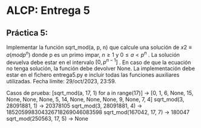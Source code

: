 # ALCP: Entrega 5
## Práctica 5:
Implementar la función sqrt_mod(a, p, n) que calcule una solución de $x2≡a(mod p^n)$
 donde p es un primo impar, $n \geq 1$ y $0 \leq a< p^n$
. La solución devuelva debe estar en el intervalo $[0,p^{n−1}]$
. En caso de que la ecuación no tenga solución, la función debe devolver None. La implementación debe estar en el fichero entrega5.py e incluir todas las funciones auxiliares utilizadas. Fecha límite: 29/oct/2023, 23:59.


Casos de prueba: 
[sqrt_mod(a, 17, 1) for a in range(17)] -> [0, 1, 6, None, 15, None, None, None, 5, 14, None, None, None, 9, None, 7, 4] 
sqrt_mod(3, 28091881, 1) -> 20378105 
sqrt_mod(3, 28091881, 4) -> 185205998304326718269046083598 
sqrt_mod(167042, 17, 7) -> 180047 
sqrt_mod(250563, 17, 5) -> None  
